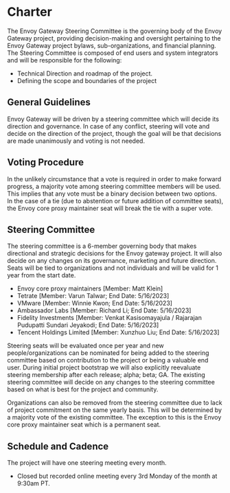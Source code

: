# Charter

The Envoy Gateway Steering Committee is the governing body of the Envoy Gateway project,
providing decision-making and oversight pertaining to the Envoy Gateway project bylaws,
sub-organizations, and financial planning. The Steering Committee is composed of end
users and system integrators and will be responsible for the following:

- Technical Direction and roadmap of the project.
- Defining the scope and boundaries of the project

## General Guidelines

Envoy Gateway will be driven by a steering committee which will decide its direction and
governance. In case of any conflict, steering will vote and decide on the direction of
the project, though the goal will be that decisions are made unanimously and voting is
not needed.

## Voting Procedure

In the unlikely circumstance that a vote is required in order to make forward progress,
a majority vote among steering committee members will be used. This implies that any vote
must be a binary decision between two options. In the case of a tie (due to abstention or
future addition of committee seats), the Envoy core proxy maintainer seat will break the
tie with a super vote.

## Steering Committee

The steering committee is a 6-member governing body that makes directional and strategic
decisions for the Envoy gateway project. It will also decide on any changes on its
governance, marketing and future direction. Seats will be tied to organizations and not
individuals and will be valid for 1 year from the start date.

- Envoy core proxy maintainers [Member: Matt Klein]
- Tetrate [Member: Varun Talwar; End Date: 5/16/2023]
- VMware [Member: Winnie Kwon; End Date: 5/16/2023]
- Ambassador Labs [Member: Richard Li; End Date: 5/16/2023]
- Fidelity Investments [Member: Venkat Kasisomayajula / Rajarajan Pudupatti Sundari Jeyakodi; End Date: 5/16/2023]
- Tencent Holdings Limited [Member: Xunzhuo Liu; End Date: 5/16/2023]

Steering seats will be evaluated once per year and new people/organizations can be nominated
for being added to the steering committee based on contribution to the project or being a
valuable end user. During initial project bootstrap we will also explicitly reevaluate steering
membership after each release; alpha; beta; GA. The existing steering committee will decide
on any changes to the steering committee based on what is best for the project and community.

Organizations can also be removed from the steering committee due to lack of project commitment
on the same yearly basis. This will be determined by a majority vote of the existing committee.
The exception to this is the Envoy core proxy maintainer seat which is a permanent seat.

## Schedule and Cadence

The project will have one steering meeting every month.

- Closed but recorded online meeting every 3rd Monday of the month at 9:30am PT.
